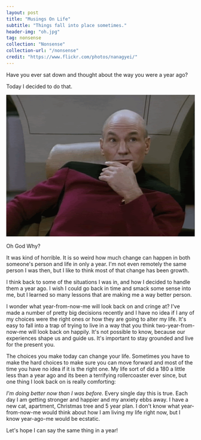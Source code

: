 ```yaml
---
layout: post
title: "Musings On Life"
subtitle: "Things fall into place sometimes."
header-img: "oh.jpg"
tag: nonsense
collection: "Nonsense"
collection-url: "/nonsense"
credit: "https://www.flickr.com/photos/nanagyei/"
---
```


Have you ever sat down and thought about the way you were a year ago?

Today I decided to do that.

<div class="img-center">
	<img src="/img/2014-nov-posts/shame.gif">
	<p>Oh God Why?</p>
</div>

It was kind of horrible. It is so weird how much change can happen in both someone's person and life in only a year. I'm not even remotely the same person I was then, but I like to think most of that change has been growth. 

I think back to some of the situations I was in, and how I decided to handle them a year ago. I wish I could go back in time and smack some sense into me, but I learned so many lessons that are making me a way better person. 

I wonder what year-from-now-me will look back on and cringe at? I've made a number of pretty big decisions recently and I have no idea if I any of my choices were the right ones or how they are going to alter my life. It's easy to fall into a trap of trying to live in a way that you think two-year-from-now-me will look back on happily. It's not possible to know, because our experiences shape us and guide us. It's important to stay grounded and live for the present you. 

The choices you make today can change your life. Sometimes you have to make the hard choices to make sure you can move forward and most of the time you have no idea if it is the right one. My life sort of did a 180 a little less than a year ago and its been a terrifying rollercoaster ever since, but one thing I look back on is really comforting:

*I'm doing better now than I was before.* Every single day this is true. Each day I am getting stronger and happier and my anxiety ebbs away. I have a new cat, apartment, Christmas tree and 5 year plan. I don't know what year-from-now-me would think about how I am living my life right now, but I know year-ago-me would be ecstatic. 

Let's hope I can say the same thing in a year!
